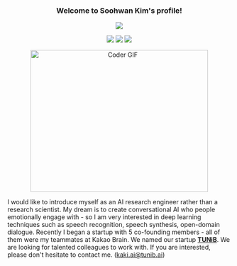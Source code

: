 <h3 align="center">
  Welcome to Soohwan Kim's profile!
</h3>
  
    
<!-- Typing SVG by DenverCoder1 - https://github.com/DenverCoder1/readme-typing-svg -->
<p align="center">
  <a href="https://github.com/DenverCoder1/readme-typing-svg"><img src="https://readme-typing-svg.herokuapp.com?center=true&vCenter=true&lines=Code+lover;NLP+Engineer+at+TUNiB&height=45"></a>
</p>

<p align="center">
  <a href=""><img src="https://badges.frapsoft.com/os/v2/open-source.svg?v=103"></a>
  <a href=""><img src="https://img.shields.io/github/followers/sooftware?style=social"></a>
  <a href=""><img src="https://img.shields.io/github/stars/sooftware?style=social"></a>
</p>
  
<p  align="center"><img src="https://github.com/sooftware/sooftware/blob/master/images/code.gif" alt="Coder GIF" width="400" height="320">

I would like to introduce myself as an AI research engineer rather than a research scientist. My dream is to create conversational AI who people emotionally engage with - so I am very interested in deep learning techniques such as speech recognition, speech synthesis, open-domain dialogue. Recently I began a startup with 5 co-founding members - all of them were my teammates at Kakao Brain. We named our startup [**TUNiB**](http://www.tunib.ai/). We are looking for talented colleagues to work with. If you are interested, please don't hesitate to contact me. (kaki.ai@tunib.ai)
  
<p  align="center">
  
  
<!--
**sooftware/sooftware** is a ✨ _special_ ✨ repository because its `README.md` (this file) appears on your GitHub profile.
  
Here are some ideas to get you started:

- 🔭 I’m currently working on ...
- 🌱 I’m currently learning ...
- 👯 I’m looking to collaborate on ...
- 🤔 I’m looking for help with ...
- 💬 Ask me about ...
- 📫 How to reach me: ...
- 😄 Pronouns: ...
- ⚡ Fun fact: ...
-->
